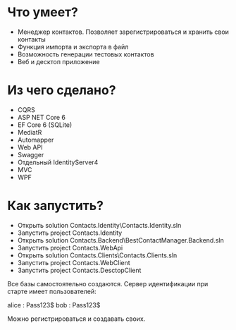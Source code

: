 # Что умеет?

* Менеджер контактов. Позволяет зарегистрироваться и хранить свои контакты
* Функция импорта и экспорта в файл
* Возможность генерации тестовых контактов
* Веб и десктоп приложение

# Из чего сделано?

* CQRS
* ASP NET Core 6
* EF Core 6 (SQLite)
* MediatR
* Automapper
* Web API
* Swagger
* Отдельный IdentityServer4
* MVC
* WPF

# Как запустить?

* Открыть solution Contacts.Identity\Contacts.Identity.sln 
* Запустить project Contacts.Identity 
* Открыть solution Contacts.Backend\BestContactManager.Backend.sln 
* Запустить project Contacts.WebApi 
* Открыть solution Contacts.Clients\Contacts.Clients.sln 
* Запустить project Contacts.WebClient 
* Запустить project Contacts.DesctopClient 

Все базы самостоятельно создаются. Сервер идентификации при старте имеет пользователей:

alice : Pass123$
bob : Pass123$

Можно регистрироваться и создавать своих.
